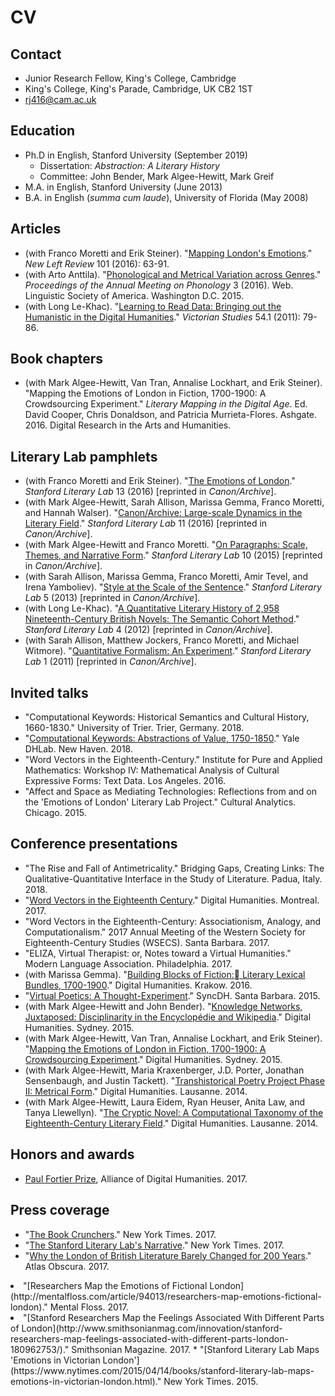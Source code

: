 # CV

## Contact

*   Junior Research Fellow, King's College, Cambridge
*   King's College, King's Parade, Cambridge, UK CB2 1ST
*   rj416@cam.ac.uk

## Education

* Ph.D in English, Stanford University (September 2019)
	* Dissertation: *Abstraction: A Literary History*
	* Committee: John Bender, Mark Algee-Hewitt, Mark Greif
* M.A. in English, Stanford University (June 2013)
* B.A. in English  (*summa cum laude*), University of Florida (May 2008)

## Articles

*   (with Franco Moretti and Erik Steiner). "[Mapping London's Emotions](https://newleftreview.org/II/101/stanford-literary-lab-mapping-london-s-emotions)." _New Left Review_ 101 (2016): 63-91.
*   (with Arto Anttila). "[Phonological and Metrical Variation across Genres](http://journals.linguisticsociety.org/proceedings/index.php/amphonology/article/view/3679)." _Proceedings of the Annual Meeting on Phonology_ 3 (2016). Web. Linguistic Society of America. Washington D.C. 2015.
*   (with Long Le-Khac). "[Learning to Read Data: Bringing out the Humanistic in the Digital Humanities](https://www.academia.edu/9318474/Learning_to_Read_Data_Bringing_out_the_Humanistic_in_the_Digital_Humanities)." _Victorian Studies_ 54.1 (2011): 79-86.

## Book chapters

*   (with Mark Algee-Hewitt, Van Tran, Annalise Lockhart, and Erik Steiner). "Mapping the Emotions of London in Fiction, 1700-1900: A Crowdsourcing Experiment." _Literary Mapping in the Digital Age_. Ed. David Cooper, Chris Donaldson, and Patricia Murrieta-Flores. Ashgate. 2016. Digital Research in the Arts and Humanities.

## Literary Lab pamphlets

*   (with Franco Moretti and Erik Steiner). "[The Emotions of London](http://litlab.stanford.edu/LiteraryLabPamphlet13.pdf)." _Stanford Literary Lab_ 13 (2016) [reprinted in _Canon/Archive_].
*   (with Mark Algee-Hewitt, Sarah Allison, Marissa Gemma, Franco Moretti, and Hannah Walser). "[Canon/Archive: Large-scale Dynamics in the Literary Field](http://litlab.stanford.edu/LiteraryLabPamphlet11.pdf)." _Stanford Literary Lab_ 11 (2016) [reprinted in _Canon/Archive_].
*   (with Mark Algee-Hewitt and Franco Moretti. "[On Paragraphs: Scale, Themes, and Narrative Form](http://litlab.stanford.edu/LiteraryLabPamphlet10.pdf)." _Stanford Literary Lab_ 10 (2015) [reprinted in _Canon/Archive_].
*   (with Sarah Allison, Marissa Gemma, Franco Moretti, Amir Tevel, and Irena Yamboliev). "[Style at the Scale of the Sentence](http://litlab.stanford.edu/LiteraryLabPamphlet5.pdf)." _Stanford Literary Lab_ 5 (2013) [reprinted in _Canon/Archive_].
*   (with Long Le-Khac). "[A Quantitative Literary History of 2,958 Nineteenth-Century British Novels: The Semantic Cohort Method](http://litlab.stanford.edu/LiteraryLabPamphlet4.pdf)." _Stanford Literary Lab_ 4 (2012) [reprinted in _Canon/Archive_].
*   (with Sarah Allison, Matthew Jockers, Franco Moretti, and Michael Witmore). "[Quantitative Formalism: An Experiment](http://litlab.stanford.edu/LiteraryLabPamphlet1.pdf)." _Stanford Literary Lab_ 1 (2011) [reprinted in _Canon/Archive_].

## Invited talks

*   "Computational Keywords: Historical Semantics and Cultural History, 1660-1830." University of Trier. Trier, Germany. 2018.
*   "[Computational Keywords: Abstractions of Value, 1750-1850](http://dhlab.yale.edu/heuser/)." Yale DHLab. New Haven. 2018.
*   "Word Vectors in the Eighteenth-Century." Institute for Pure and Applied Mathematics: Workshop IV: Mathematical Analysis of Cultural Expressive Forms: Text Data. Los Angeles. 2016.
*   "Affect and Space as Mediating Technologies: Reflections from and on the 'Emotions of London' Literary Lab Project." Cultural Analytics. Chicago. 2015.

## Conference presentations

*   "The Rise and Fall of Antimetricality." Bridging Gaps, Creating Links: The Qualitative-Quantitative Interface in the Study of Literature. Padua, Italy. 2018.
*   "[Word Vectors in the Eighteenth Century](https://dh2017.adho.org/abstracts/582/582.pdf)." Digital Humanities. Montreal. 2017.
*   "Word Vectors in the Eighteenth-Century: Associationism, Analogy, and Computationalism." 2017 Annual Meeting of the Western Society for Eighteenth-Century Studies (WSECS). Santa Barbara. 2017.
*   "ELIZA, Virtual Therapist: or, Notes toward a Virtual Humanities." Modern Language Association. Philadelphia. 2017.
*   (with Marissa Gemma). "[Building Blocks of Fiction: Literary Lexical Bundles, 1700-1900](http://dh2016.adho.org/abstracts/394)." Digital Humanities. Krakow. 2016.
*   "[Virtual Poetics: A Thought-Experiment](/virtual-poetics/)." SyncDH. Santa Barbara. 2015.
*   (with Mark Algee-Hewitt and John Bender). "[Knowledge Networks, Juxtaposed: Disciplinarity in the Encyclopédie and Wikipedia](http://dh2015.org/abstracts/xml/HEUSER_Ryan_James_Knowledge_Networks__Juxtaposed_/HEUSER_Ryan_James_Knowledge_Networks__Juxtaposed__Disci.html)." Digital Humanities. Sydney. 2015.
*   (with Mark Algee-Hewitt, Van Tran, Annalise Lockhart, and Erik Steiner). "[Mapping the Emotions of London in Fiction, 1700-1900: A Crowdsourcing Experiment](http://dh2015.org/abstracts/xml/HEUSER_Ryan_James_Mapping_the_Emotions_of_London_/HEUSER_Ryan_James_Mapping_the_Emotions_of_London_in_Fic.html)." Digital Humanities. Sydney. 2015.
*   (with Mark Algee-Hewitt, Maria Kraxenberger, J.D. Porter, Jonathan Sensenbaugh, and Justin Tackett). "[Transhistorical Poetry Project Phase II: Metrical Form](http://dharchive.org/paper/DH2014/Paper-788.xml)." Digital Humanities. Lausanne. 2014.
*   (with Mark Algee-Hewitt, Laura Eidem, Ryan Heuser, Anita Law, and Tanya Llewellyn). "[The Cryptic Novel: A Computational Taxonomy of the Eighteenth-Century Literary Field](http://dharchive.org/paper/DH2014/Paper-472.xml)." Digital Humanities. Lausanne. 2014.

## Honors and awards

*   [Paul Fortier Prize](https://adho.org/awards/paul-fortier-prize), Alliance of Digital Humanities. 2017.

## Press coverage

*   "[The Book Crunchers](https://www.nytimes.com/2017/10/30/arts/moretti-stanford-literary-lab-graphs.html)." New York Times. 2017.
*   "[The Stanford Literary Lab's Narrative](http://www.publicbooks.org/the-stanford-literary-labs-narrative/)." New York Times. 2017.
*   "[Why the London of British Literature Barely Changed for 200 Years](http://mentalfloss.com/article/94013/researchers-map-emotions-fictional-london)." Atlas Obscura. 2017.</a>
<li>"[Researchers Map the Emotions of Fictional London](http://mentalfloss.com/article/94013/researchers-map-emotions-fictional-london)." Mental Floss. 2017.</a>
<li>"[Stanford Researchers Map the Feelings Associated With Different Parts of London](http://www.smithsonianmag.com/innovation/stanford-researchers-map-feelings-associated-with-different-parts-london-180962753/)." Smithsonian Magazine. 2017.
*   "[Stanford Literary Lab Maps 'Emotions in Victorian London'](https://www.nytimes.com/2015/04/14/books/stanford-literary-lab-maps-emotions-in-victorian-london.html)." New York Times. 2015.
